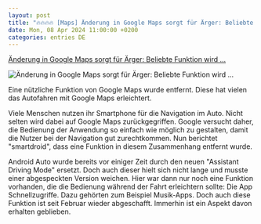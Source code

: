 ```yaml
---
layout: post
title: "🔥🔥🔥🔥 [Maps] Änderung in Google Maps sorgt für Ärger: Beliebte Funktion wird ..."
date: Mon, 08 Apr 2024 11:00:00 +0200
categories: entries DE
---
```

[Änderung in Google Maps sorgt für Ärger: Beliebte Funktion wird ...](https://www.chip.de/news/Aenderung-in-Google-Maps-sorgt-fuer-Aerger-Beliebte-Funktion-wird-ploetzlich-gestrichen_185223727.html)

![Änderung in Google Maps sorgt für Ärger: Beliebte Funktion wird ...](https://www.chip.de/ii/1/2/6/9/0/3/9/4/5/googlemapschip-65e982abc67cef03.jpeg)

Eine nützliche Funktion von Google Maps wurde entfernt. Diese hat vielen das Autofahren mit Google Maps erleichtert.

Viele Menschen nutzen ihr Smartphone für die Navigation im Auto. Nicht selten wird dabei auf Google Maps zurückgegriffen. Google versucht daher, die Bedienung der Anwendung so einfach wie möglich zu gestalten, damit die Nutzer bei der Navigation gut zurechtkommen. Nun berichtet "smartdroid", dass eine Funktion in diesem Zusammenhang entfernt wurde.

Android Auto wurde bereits vor einiger Zeit durch den neuen "Assistant Driving Mode" ersetzt. Doch auch dieser hielt sich nicht lange und musste einer abgespeckten Version weichen. Hier war dann nur noch eine Funktion vorhanden, die die Bedienung während der Fahrt erleichtern sollte: Die App Schnellzugriffe. Dazu gehörten zum Beispiel Musik-Apps. Doch auch diese Funktion ist seit Februar wieder abgeschafft. Immerhin ist ein Aspekt davon erhalten geblieben.

